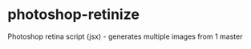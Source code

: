 photoshop-retinize
==================

Photoshop retina script (jsx) - generates multiple images from 1 master
